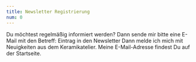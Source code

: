 ```yaml
---
title: Newsletter Registrierung
num: 0
---
```


Du möchtest regelmäßig informiert werden? Dann sende mir bitte eine E-Mail mit den Betreff: Eintrag in den Newsletter
Dann melde ich mich mit Neuigkeiten aus dem Keramikatelier. Meine E-Mail-Adresse findest Du auf der Startseite.

